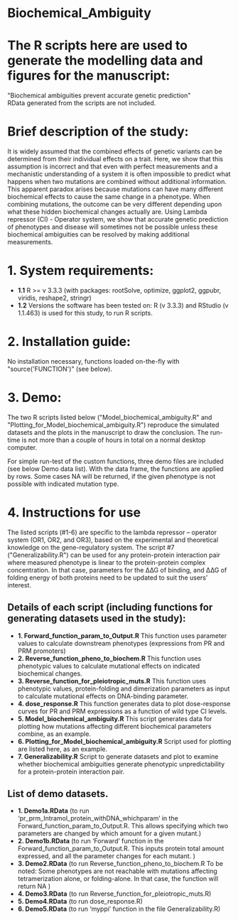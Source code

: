# Biochemical_Ambiguity
# The R scripts here are used to generate the modelling data and figures for the manuscript: 
"Biochemical ambiguities prevent accurate genetic prediction"  
RData generated from the scripts are not included.  

# Brief description of the study: 
It is widely assumed that the combined effects of genetic variants can be determined from their individual effects on a trait. Here, we show that this assumption is incorrect and that even with perfect measurements and a mechanistic understanding of a system it is often impossible to predict what happens when two mutations are combined without additional information.  This apparent paradox arises because mutations can have many different biochemical effects to cause the same change in a phenotype. When combining mutations, the outcome can be very different depending upon what these hidden biochemical changes actually are.  Using Lambda repressor (CI) - Operator system, we show that accurate genetic prediction of phenotypes and disease will sometimes not be possible unless these biochemical ambiguities can be resolved by making additional measurements.

# 1. System requirements:
* **1.1** R >= v 3.3.3 (with packages: rootSolve, optimize, ggplot2, ggpubr, viridis, reshape2, stringr)
* **1.2** Versions the software has been tested on: R (v 3.3.3) and RStudio (v 1.1.463) is used for this study, to run R scripts.

# 2. Installation guide: 
No installation necessary, functions loaded on-the-fly with "source('FUNCTION')" (see below). 

# 3. Demo: 
The two R scripts listed below ("Model_biochemical_ambiguity.R" and "Plotting_for_Model_biochemical_ambiguity.R") reproduce the simulated datasets and the plots in the manuscript to draw the conclusion. The run-time is not more than a couple of hours in total on a normal desktop computer.

For simple run-test of the custom functions, three demo files are included (see below Demo data list). With the data frame, the functions are applied by rows. Some cases NA will be returned, if the given phenotype is not possible with indicated mutation type. 

# 4. Instructions for use
The listed scripts (#1-6) are specific to the lambda repressor – operator system (OR1, OR2, and OR3), based on the experimental and theoretical knowledge on the gene-regulatory system. 
The script #7 ("Generalizability.R") can be used for any protein-protein interaction pair where measured phenotype is linear to the protein-protein complex concentration. In that case, parameters for the ∆∆G of binding, and ∆∆G of folding energy of both proteins need to be updated to suit the users’ interest.

## Details of each script (including functions for generating datasets used in the study): 

* **1. Forward_function_param_to_Output.R** This function uses parameter values to calculate downstream phenotypes (expressions from PR and PRM promoters)
* **2. Reverse_function_pheno_to_biochem.R** This function uses phenotypic values to calculate mutational effects on indicated biochemical changes.
* **3. Reverse_function_for_pleiotropic_muts.R** This function uses phenotypic values, protein-folding and dimerization parameters as input to calculate mutational effects on DNA-binding parameter.
* **4. dose_response.R** This function generates data to plot dose-response curves for PR and PRM expressions as a function of wild type CI levels.
* **5. Model_biochemical_ambiguity.R** This script generates data for plotting how mutations affecting different biochemical parameters combine, as an example.
* **6. Plotting_for_Model_biochemical_ambiguity.R** Script used for plotting are listed here, as an example.
* **7. Generalizability.R** Script to generate datasets and plot to examine whether biochemical ambiguities generate phenotypic unpredictability for a protein-protein interaction pair. 

## List of demo datasets. 

* **1. Demo1a.RData**  (to run ‘pr_prm_Intramol_protein_withDNA_whichparam’  in the Forward_function_param_to_Output.R. This allows specifying which two parameters are changed by which amount for a given mutant.) 
* **2. Demo1b.RData**  (to run ‘Forward’ function in the Forward_function_param_to_Output.R. This inputs protein total amount expressed, and all the parameter changes for each mutant. ) 
* **3. Demo2.RData**  (to run Reverse_function_pheno_to_biochem.R To be noted: Some phenotypes are not reachable with mutations affecting tetramerization alone, or folding-alone. In that case, the function will return NA ) 
* **4. Demo3.RData**  (to run Reverse_function_for_pleiotropic_muts.R)
* **5. Demo4.RData**  (to run dose_response.R) 
* **6. Demo5.RData**  (to run ‘myppi’ function in the file  Generalizability.R)

